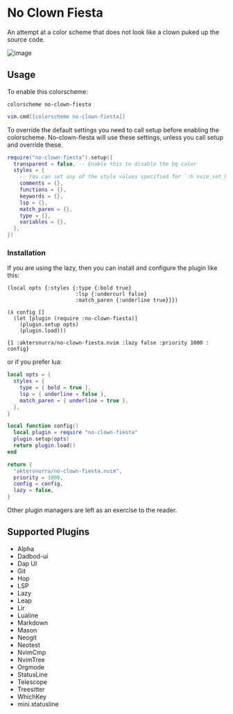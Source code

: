 # No Clown Fiesta

An attempt at a color scheme that does not look like a clown puked up the source code.

![image](https://gustafrydholm.xyz/images/no-clown-fiesta.png)

## Usage

To enable this colorscheme:

```vim
colorscheme no-clown-fiesta
```

```lua
vim.cmd[[colorscheme no-clown-fiesta]]
```

To override the default settings you need to call setup before enabling the
colorscheme. No-clown-fiesta will use these settings, unless you call setup
and override these.

```lua
require("no-clown-fiesta").setup({
  transparent = false, -- Enable this to disable the bg color
  styles = {
    -- You can set any of the style values specified for `:h nvim_set_hl`
    comments = {},
    functions = {},
    keywords = {},
    lsp = {},
    match_paren = {},
    type = {},
    variables = {},
  },
})
```

### Installation

If you are using the lazy, then you can install and configure the plugin like this:

```fnl
(local opts {:styles {:type {:bold true}
                      :lsp {:undercurl false}
                      :match_paren {:underline true}}})

(λ config []
  (let [plugin (require :no-clown-fiesta)]
    (plugin.setup opts)
    (plugin.load)))

{1 :aktersnurra/no-clown-fiesta.nvim :lazy false :priority 1000 : config}
```

or if you prefer lua:

```lua
local opts = {
  styles = {
    type = { bold = true },
    lsp = { underline = false },
    match_paren = { underline = true },
  },
}

local function config()
  local plugin = require "no-clown-fiesta"
  plugin.setup(opts)
  return plugin.load()
end

return {
  "aktersnurra/no-clown-fiesta.nvim",
  priority = 1000,
  config = config,
  lazy = false,
}
```

Other plugin managers are left as an exercise to the reader.

## Supported Plugins

- Alpha
- Dadbod-ui
- Dap UI
- Git
- Hop
- LSP
- Lazy
- Leap
- Lir
- Lualine
- Markdown
- Mason
- Neogit
- Neotest
- NvimCmp
- NvimTree
- Orgmode
- StatusLine
- Telescope
- Treesitter
- WhichKey
- mini.statusline
